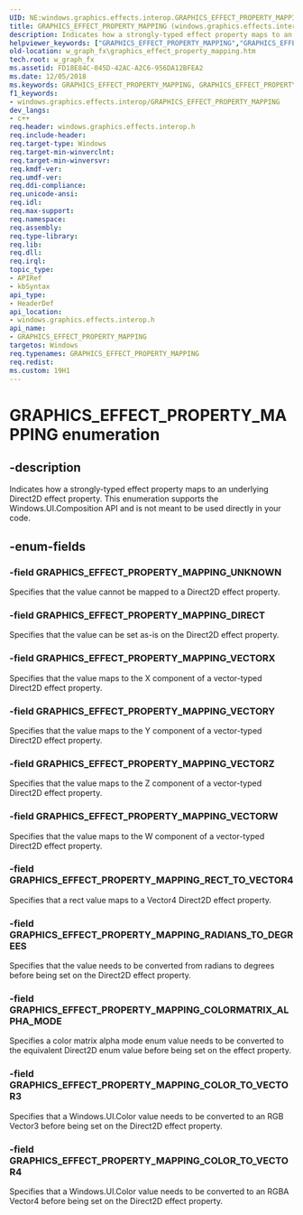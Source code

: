 ```yaml
---
UID: NE:windows.graphics.effects.interop.GRAPHICS_EFFECT_PROPERTY_MAPPING
title: GRAPHICS_EFFECT_PROPERTY_MAPPING (windows.graphics.effects.interop.h)
description: Indicates how a strongly-typed effect property maps to an underlying Direct2D effect property.helpviewer_keywords: ["GRAPHICS_EFFECT_PROPERTY_MAPPING","GRAPHICS_EFFECT_PROPERTY_MAPPING enumeration","GRAPHICS_EFFECT_PROPERTY_MAPPING_COLORMATRIX_ALPHA_MODE","GRAPHICS_EFFECT_PROPERTY_MAPPING_COLOR_TO_VECTOR3","GRAPHICS_EFFECT_PROPERTY_MAPPING_COLOR_TO_VECTOR4","GRAPHICS_EFFECT_PROPERTY_MAPPING_DIRECT","GRAPHICS_EFFECT_PROPERTY_MAPPING_RADIANS_TO_DEGREES","GRAPHICS_EFFECT_PROPERTY_MAPPING_RECT_TO_VECTOR4","GRAPHICS_EFFECT_PROPERTY_MAPPING_UNKNOWN","GRAPHICS_EFFECT_PROPERTY_MAPPING_VECTORW","GRAPHICS_EFFECT_PROPERTY_MAPPING_VECTORX","GRAPHICS_EFFECT_PROPERTY_MAPPING_VECTORY","GRAPHICS_EFFECT_PROPERTY_MAPPING_VECTORZ","w_graph_fx.graphics_effect_property_mapping","windows/GRAPHICS_EFFECT_PROPERTY_MAPPING","windows/GRAPHICS_EFFECT_PROPERTY_MAPPING_COLORMATRIX_ALPHA_MODE","windows/GRAPHICS_EFFECT_PROPERTY_MAPPING_COLOR_TO_VECTOR3","windows/GRAPHICS_EFFECT_PROPERTY_MAPPING_COLOR_TO_VECTOR4","windows/GRAPHICS_EFFECT_PROPERTY_MAPPING_DIRECT","windows/GRAPHICS_EFFECT_PROPERTY_MAPPING_RADIANS_TO_DEGREES","windows/GRAPHICS_EFFECT_PROPERTY_MAPPING_RECT_TO_VECTOR4","windows/GRAPHICS_EFFECT_PROPERTY_MAPPING_UNKNOWN","windows/GRAPHICS_EFFECT_PROPERTY_MAPPING_VECTORW","windows/GRAPHICS_EFFECT_PROPERTY_MAPPING_VECTORX","windows/GRAPHICS_EFFECT_PROPERTY_MAPPING_VECTORY","windows/GRAPHICS_EFFECT_PROPERTY_MAPPING_VECTORZ"]
old-location: w_graph_fx\graphics_effect_property_mapping.htm
tech.root: w_graph_fx
ms.assetid: FD18E84C-045D-42AC-A2C6-956DA12BFEA2
ms.date: 12/05/2018
ms.keywords: GRAPHICS_EFFECT_PROPERTY_MAPPING, GRAPHICS_EFFECT_PROPERTY_MAPPING enumeration, GRAPHICS_EFFECT_PROPERTY_MAPPING_COLORMATRIX_ALPHA_MODE, GRAPHICS_EFFECT_PROPERTY_MAPPING_COLOR_TO_VECTOR3, GRAPHICS_EFFECT_PROPERTY_MAPPING_COLOR_TO_VECTOR4, GRAPHICS_EFFECT_PROPERTY_MAPPING_DIRECT, GRAPHICS_EFFECT_PROPERTY_MAPPING_RADIANS_TO_DEGREES, GRAPHICS_EFFECT_PROPERTY_MAPPING_RECT_TO_VECTOR4, GRAPHICS_EFFECT_PROPERTY_MAPPING_UNKNOWN, GRAPHICS_EFFECT_PROPERTY_MAPPING_VECTORW, GRAPHICS_EFFECT_PROPERTY_MAPPING_VECTORX, GRAPHICS_EFFECT_PROPERTY_MAPPING_VECTORY, GRAPHICS_EFFECT_PROPERTY_MAPPING_VECTORZ, w_graph_fx.graphics_effect_property_mapping, windows/GRAPHICS_EFFECT_PROPERTY_MAPPING, windows/GRAPHICS_EFFECT_PROPERTY_MAPPING_COLORMATRIX_ALPHA_MODE, windows/GRAPHICS_EFFECT_PROPERTY_MAPPING_COLOR_TO_VECTOR3, windows/GRAPHICS_EFFECT_PROPERTY_MAPPING_COLOR_TO_VECTOR4, windows/GRAPHICS_EFFECT_PROPERTY_MAPPING_DIRECT, windows/GRAPHICS_EFFECT_PROPERTY_MAPPING_RADIANS_TO_DEGREES, windows/GRAPHICS_EFFECT_PROPERTY_MAPPING_RECT_TO_VECTOR4, windows/GRAPHICS_EFFECT_PROPERTY_MAPPING_UNKNOWN, windows/GRAPHICS_EFFECT_PROPERTY_MAPPING_VECTORW, windows/GRAPHICS_EFFECT_PROPERTY_MAPPING_VECTORX, windows/GRAPHICS_EFFECT_PROPERTY_MAPPING_VECTORY, windows/GRAPHICS_EFFECT_PROPERTY_MAPPING_VECTORZ
f1_keywords:
- windows.graphics.effects.interop/GRAPHICS_EFFECT_PROPERTY_MAPPING
dev_langs:
- c++
req.header: windows.graphics.effects.interop.h
req.include-header: 
req.target-type: Windows
req.target-min-winverclnt: 
req.target-min-winversvr: 
req.kmdf-ver: 
req.umdf-ver: 
req.ddi-compliance: 
req.unicode-ansi: 
req.idl: 
req.max-support: 
req.namespace: 
req.assembly: 
req.type-library: 
req.lib: 
req.dll: 
req.irql: 
topic_type:
- APIRef
- kbSyntax
api_type:
- HeaderDef
api_location:
- windows.graphics.effects.interop.h
api_name:
- GRAPHICS_EFFECT_PROPERTY_MAPPING
targetos: Windows
req.typenames: GRAPHICS_EFFECT_PROPERTY_MAPPING
req.redist: 
ms.custom: 19H1
---
```


# GRAPHICS_EFFECT_PROPERTY_MAPPING enumeration


## -description


Indicates how a strongly-typed effect property maps to an underlying Direct2D effect property. This enumeration supports the Windows.UI.Composition API and is not meant to be used directly in your code.
      


## -enum-fields




### -field GRAPHICS_EFFECT_PROPERTY_MAPPING_UNKNOWN

Specifies that the value cannot be mapped to a Direct2D effect property.


### -field GRAPHICS_EFFECT_PROPERTY_MAPPING_DIRECT

Specifies that the value can be set as-is on the Direct2D effect property.


### -field GRAPHICS_EFFECT_PROPERTY_MAPPING_VECTORX

Specifies that the value maps to the X component of a vector-typed Direct2D effect property.


### -field GRAPHICS_EFFECT_PROPERTY_MAPPING_VECTORY

Specifies that the value maps to the Y component of a vector-typed Direct2D effect property.


### -field GRAPHICS_EFFECT_PROPERTY_MAPPING_VECTORZ

Specifies that the value maps to the Z component of a vector-typed Direct2D effect property.


### -field GRAPHICS_EFFECT_PROPERTY_MAPPING_VECTORW

Specifies that the value maps to the W component of a vector-typed Direct2D effect property.


### -field GRAPHICS_EFFECT_PROPERTY_MAPPING_RECT_TO_VECTOR4

Specifies that a rect value maps to a Vector4 Direct2D effect property.


### -field GRAPHICS_EFFECT_PROPERTY_MAPPING_RADIANS_TO_DEGREES

Specifies that the value needs to be converted from radians to degrees before being set on the Direct2D effect property.


### -field GRAPHICS_EFFECT_PROPERTY_MAPPING_COLORMATRIX_ALPHA_MODE

Specifies a color matrix alpha mode enum value needs to be converted to the equivalent Direct2D enum value before being set on the effect property.


### -field GRAPHICS_EFFECT_PROPERTY_MAPPING_COLOR_TO_VECTOR3

Specifies that a Windows.UI.Color value needs to be converted to an RGB Vector3 before being set on the Direct2D effect property.


### -field GRAPHICS_EFFECT_PROPERTY_MAPPING_COLOR_TO_VECTOR4

Specifies that a Windows.UI.Color value needs to be converted to an RGBA Vector4 before being set on the Direct2D effect property.

